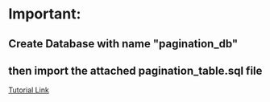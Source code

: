 
# Important:
## Create Database with name "pagination_db"
## then import the attached pagination_table.sql file

[Tutorial Link](https://www.allphptricks.com/create-simple-pagination-using-php-and-mysqli/)
